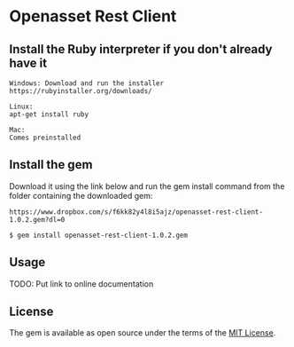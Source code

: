 # Openasset Rest Client

## Install the Ruby interpreter if you don't already have it

    Windows: Download and run the installer
    https://rubyinstaller.org/downloads/
    
    Linux:
    apt-get install ruby
    
    Mac:
    Comes preinstalled
    
## Install the gem

Download it using the link below and run the gem install command from the folder containing the downloaded gem:

    https://www.dropbox.com/s/f6kk82y4l8i5ajz/openasset-rest-client-1.0.2.gem?dl=0
    
    $ gem install openasset-rest-client-1.0.2.gem

## Usage

TODO: Put link to online documentation


## License

The gem is available as open source under the terms of the [MIT License](http://opensource.org/licenses/MIT).

